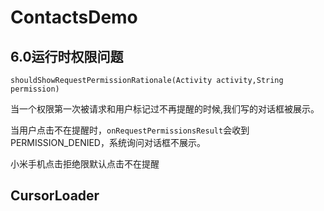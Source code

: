 # ContactsDemo

## 6.0运行时权限问题 

`shouldShowRequestPermissionRationale(Activity activity,String permission)` 
 
 当一个权限第一次被请求和用户标记过不再提醒的时候,我们写的对话框被展示。 
   
 当用户点击不在提醒时，`onRequestPermissionsResult`会收到PERMISSION_DENIED，系统询问对话框不展示。
 
 小米手机点击拒绝限默认点击不在提醒
 
## CursorLoader